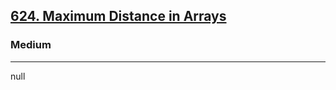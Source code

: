 <h2><a href="https://leetcode.com/problems/maximum-distance-in-arrays/">624. Maximum Distance in Arrays</a></h2><h3>Medium</h3><hr>null